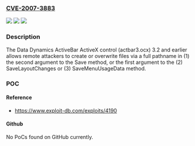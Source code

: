 ### [CVE-2007-3883](https://cve.mitre.org/cgi-bin/cvename.cgi?name=CVE-2007-3883)
![](https://img.shields.io/static/v1?label=Product&message=n%2Fa&color=blue)
![](https://img.shields.io/static/v1?label=Version&message=n%2Fa&color=blue)
![](https://img.shields.io/static/v1?label=Vulnerability&message=n%2Fa&color=brighgreen)

### Description

The Data Dynamics ActiveBar ActiveX control (actbar3.ocx) 3.2 and earlier allows remote attackers to create or overwrite files via a full pathname in (1) the second argument to the Save method, or the first argument to the (2) SaveLayoutChanges or (3) SaveMenuUsageData method.

### POC

#### Reference
- https://www.exploit-db.com/exploits/4190

#### Github
No PoCs found on GitHub currently.

